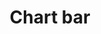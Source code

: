 ---
title: Chart bar
tags: ["chart", "bar", "graph", "data", "analytics", "statistics", "visualization"]
icon: chart-bar
svg: '<svg xmlns="http://www.w3.org/2000/svg" width="24" height="24" fill="none" viewBox="0 0 24 24" stroke-width="1.5" stroke-linecap="round" stroke-linejoin="round" stroke="currentColor"><path d="M17 21V3m-5 18V9M7 21v-5"/></svg>'
---